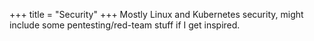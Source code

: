 +++
title = "Security"
+++
Mostly Linux and Kubernetes security, might include some pentesting/red-team stuff if I get inspired.